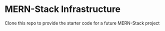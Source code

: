 # MERN-Stack Infrastructure

 Clone this repo to provide the starter code for a future MERN-Stack project
